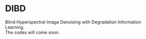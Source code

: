 # DIBD
Blind Hyperspectral Image Denoising with Degradation Information Learning.  
The codes will come soon.
